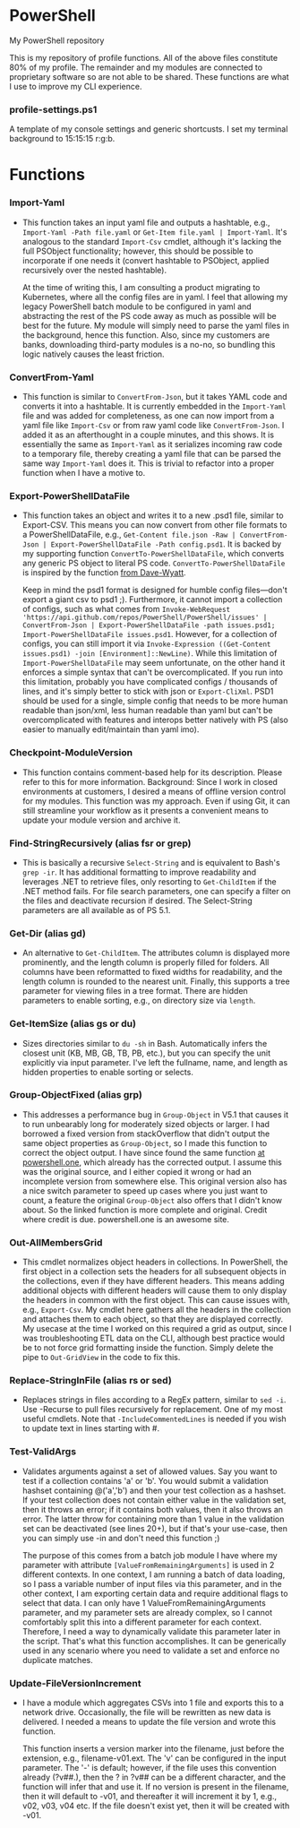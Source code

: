 # PowerShell
My PowerShell repository

This is my repository of profile functions. All of the above files constitute 80% of my profile. The remainder and my modules are connected to proprietary software so are not able to be shared. These functions are what I use to improve my CLI experience.

### profile-settings.ps1

  A template of my console settings and generic shortcusts. I set my terminal background to 15:15:15 r:g:b.

# Functions

### Import-Yaml

* This function takes an input yaml file and outputs a hashtable, e.g., `Import-Yaml -Path file.yaml` or `Get-Item file.yaml | Import-Yaml`. It's analogous to the standard `Import-Csv` cmdlet, although it's lacking the full PSObject functionality; however, this should be possible to incorporate if one needs it (convert hashtable to PSObject, applied recursively over the nested hashtable).

  At the time of writing this, I am consulting a product migrating to Kubernetes, where all the config files are in yaml. I feel that allowing my legacy PowerShell batch module to be configured in yaml and abstracting the rest of the PS code away as much as possible will be best for the future. My module will simply need to parse the yaml files in the background, hence this function. Also, since my customers are banks, downloading third-party modules is a no-no, so bundling this logic natively causes the least friction.

### ConvertFrom-Yaml

* This function is similar to `ConvertFrom-Json`, but it takes YAML code and converts it into a hashtable. It is currently embedded in the `Import-Yaml` file and was added for completeness, as one can now import from a yaml file like `Import-Csv` or from raw yaml code like `ConvertFrom-Json`. I added it as an afterthought in a couple minutes, and this shows. It is essentially the same as `Import-Yaml` as it serializes incoming raw code to a temporary file, thereby creating a yaml file that can be parsed the same way `Import-Yaml` does it. This is trivial to refactor into a proper function when I have a motive to.

### Export-PowerShellDataFile

* This function takes an object and writes it to a new .psd1 file, similar to Export-CSV. This means you can now convert from other file formats to a PowerShellDataFile, e.g., `Get-Content file.json -Raw | ConvertFrom-Json | Export-PowerShellDataFile -Path config.psd1`. It is backed by my supporting function `ConvertTo-PowerShellDataFile`, which converts any generic PS object to literal PS code. `ConvertTo-PowerShellDataFile` is inspired by the function [from Dave-Wyatt](https://stackoverflow.com/a/34383464/6076137).

  Keep in mind the psd1 format is designed for humble config files—don't export a giant csv to psd1 ;). Furthermore, it cannot import a collection of configs, such as what comes from `Invoke-WebRequest 'https://api.github.com/repos/PowerShell/PowerShell/issues' | ConvertFrom-Json | Export-PowerShellDataFile -path issues.psd1; Import-PowerShellDataFile issues.psd1`. However, for a collection of configs, you can still import it via `Invoke-Expression ((Get-Content issues.psd1) -join [Environment]::NewLine)`. While this limitation of `Import-PowerShellDataFile` may seem unfortunate, on the other hand it enforces a simple syntax that can't be overcomplicated. If you run into this limitation, probably you have complicated configs / thousands of lines, and it's simply better to stick with json or `Export-CliXml`. PSD1 should be used for a single, simple config that needs to be more human readable than json/xml, less human readable than yaml but can't be overcomplicated with features and interops better natively with PS (also easier to manually edit/maintain than yaml imo).

### Checkpoint-ModuleVersion
* This function contains comment-based help for its description. Please refer to this for more information. Background: Since I work in closed environments at customers, I desired a means of offline version control for my modules. This function was my approach. Even if using Git, it can still streamline your workflow as it presents a convenient means to update your module version and archive it.

### Find-StringRecursively (alias fsr or grep)
* This is basically a recursive `Select-String` and is equivalent to Bash's `grep -ir`. It has additional formatting to improve readability and leverages .NET to retrieve files, only resorting to `Get-ChildItem` if the .NET method fails. For file search parameters, one can specify a filter on the files and deactivate recursion if desired. The Select-String parameters are all available as of PS 5.1.

### Get-Dir (alias gd)
* An alternative to `Get-ChildItem`. The attributes column is displayed more prominently, and the length column is properly filled for folders. All columns have been reformatted to fixed widths for readability, and the length column is rounded to the nearest unit. Finally, this supports a tree parameter for viewing files in a tree format. There are hidden parameters to enable sorting, e.g., on directory size via `length`.

### Get-ItemSize (alias gs or du)
* Sizes directories similar to `du -sh` in Bash. Automatically infers the closest unit (KB, MB, GB, TB, PB, etc.), but you can specify the unit explicitly via input parameter. I've left the fullname, name, and length as hidden properties to enable sorting or selects.

### Group-ObjectFixed (alias grp)
* This addresses a performance bug in `Group-Object` in V5.1 that causes it to run unbearably long for moderately sized objects or larger. I had borrowed a fixed version from stackOverflow that didn't output the same object properties as `Group-Object`, so I made this function to correct the object output. I have since found the same function [at powershell.one](https://powershell.one/tricks/performance/group-object), which already has the corrected output. I assume this was the original source, and I either copied it wrong or had an incomplete version from somewhere else. This original version also has a nice switch parameter to speed up cases where you just want to count, a feature the original `Group-Object` also offers that I didn't know about. So the linked function is more complete and original. Credit where credit is due. powershell.one is an awesome site.

### Out-AllMembersGrid
* This cmdlet normalizes object headers in collections. In PowerShell, the first object in a collection sets the headers for all subsequent objects in the collections, even if they have different headers. This means adding additional objects with different headers will cause them to only display the headers in common with the first object. This can cause issues with, e.g., `Export-Csv`. My cmdlet here gathers all the headers in the collection and attaches them to each object, so that they are displayed correctly. My usecase at the time I worked on this required a grid as output, since I was troubleshooting ETL data on the CLI, although best practice would be to not force grid formatting inside the function. Simply delete the pipe to `Out-GridView` in the code to fix this.

### Replace-StringInFile (alias rs or sed)
* Replaces strings in files according to a RegEx pattern, similar to `sed -i`. Use -Recurse to pull files recursively for replacement. One of my most useful cmdlets. Note that `-IncludeCommentedLines` is needed if you wish to update text in lines starting with #.

### Test-ValidArgs
* Validates arguments against a set of allowed values. Say you want to test if a collection contains 'a' or 'b'. You would submit a validation hashset containing @('a','b') and then your test collection as a hashset. If your test collection does not contain either value in the validation set, then it throws an error; if it contains both values, then it also throws an error. The latter throw for containing more than 1 value in the validation set can be deactivated (see lines 20+), but if that's your use-case, then you can simply use -in and don't need this function ;)

  The purpose of this comes from a batch job module I have where my parameter with attribute `[ValueFromRemainingArguments]` is used in 2 different contexts. In one context, I am running a batch of data loading, so I pass a variable number of input files via this parameter, and in the other context, I am exporting certain data and require additional flags to select that data. I can only have 1 ValueFromRemainingArguments parameter, and my parameter sets are already complex, so I cannot comfortably split this into a different parameter for each context. Therefore, I need a way to dynamically validate this parameter later in the script. That's what this function accomplishes. It can be generically used in any scenario where you need to validate a set and enforce no duplicate matches.

### Update-FileVersionIncrement

* I have a module which aggregates CSVs into 1 file and exports this to a network drive.  Occasionally, the file will be rewritten as new data is delivered. I needed a means to update the file version and wrote this function.

  This function inserts a version marker into the filename, just before the extension, e.g., filename-v01.ext. The 'v' can be configured in the input parameter. The '-' is default; however, if the file uses this convention already (<filename>?v##.<ext>), then the ? in ?v## can be a different character, and the function will infer that and use it. If no version is present in the filename, then it will default to -v01, and thereafter it will increment it by 1, e.g., v02, v03, v04 etc. If the file doesn't exist yet, then it will be created with -v01.
